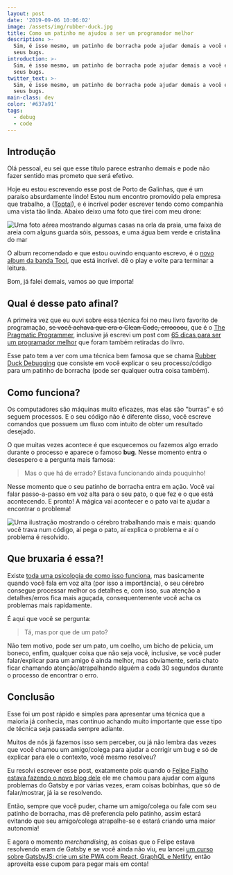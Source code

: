 ```yaml
---
layout: post
date: '2019-09-06 10:06:02'
image: /assets/img/rubber-duck.jpg
title: Como um patinho me ajudou a ser um programador melhor
description: >-
  Sim, é isso mesmo, um patinho de borracha pode ajudar demais a você encontrar
  seus bugs.
introduction: >-
  Sim, é isso mesmo, um patinho de borracha pode ajudar demais a você encontrar
  seus bugs.
twitter_text: >-
  Sim, é isso mesmo, um patinho de borracha pode ajudar demais a você encontrar
  seus bugs.
main-class: dev
color: '#637a91'
tags:
  - debug
  - code
---
```


## Introdução

Olá pessoal, eu sei que esse título parece estranho demais e pode não fazer sentido mas prometo que será efetivo.

Hoje eu estou escrevendo esse post de Porto de Galinhas, que é um paraíso absurdamente lindo! Estou num encontro promovido pela empresa que trabalho, a ([Toptal](https://www.toptal.com/)), e é incrível poder escrever tendo como companhia uma vista tão linda. Abaixo deixo uma foto que tirei com meu drone:

![Uma foto aérea mostrando algumas casas na orla da praia, uma faixa de areia com alguns guarda sóis, pessoas, e uma água bem verde e cristalina do mar](/assets/img/porto-de-galinhas.jpeg)

O album recomendado e que estou ouvindo enquanto escrevo, é o [novo album da banda Tool](https://open.spotify.com/album/7acEciVtnuTzmwKptkjth5?si=P4isRw-xSuOcVS1F26rPJA), que está incrível. dê o play e volte para terminar a leitura.

Bom, já falei demais, vamos ao que importa!

## Qual é desse pato afinal?

A primeira vez que eu ouvi sobre essa técnica foi no meu livro favorito de programação, ~~se você achava que era o Clean Code, erroooou~~, que é o [The Pragmatic Programmer](https://www.amazon.com.br/Pragmatic-Programmer-Journeyman-Master/dp/020161622X), inclusive já escrevi um post com [65 dicas para ser um programador melhor](https://willianjusten.com.br/65-dicas-para-ser-um-programador-melhor/) que foram também retiradas do livro.

Esse pato tem a ver com uma técnica bem famosa que se chama [Rubber Duck Debugging](https://rubberduckdebugging.com/) que consiste em você explicar o seu processo/código para um patinho de borracha (pode ser qualquer outra coisa também).

## Como funciona?

Os computadores são máquinas muito eficazes, mas elas são "burras" e só seguem processos. E o seu código não é diferente disso, você escreve comandos que possuem um fluxo com intuito de obter um resultado desejado.

O que muitas vezes acontece é que esquecemos ou fazemos algo errado durante o processo e aparece o famoso **bug**. Nesse momento entra o desespero e a pergunta mais famosa:

> Mas o que há de errado? Estava funcionando ainda pouquinho!

Nesse momento que o seu patinho de borracha entra em ação. Você vai falar passo-a-passo em voz alta para o seu pato, o que fez e o que está acontecendo. E pronto! A mágica vai acontecer e o pato vai te ajudar a encontrar o problema!

![Uma ilustração mostrando o cérebro trabalhando mais e mais: quando você trava num código, aí pega o pato, aí explica o problema e aí o problema é resolvido.](/assets/img/rubber-duck-magic.jpg)

## Que bruxaria é essa?!

Existe [toda uma psicologia de como isso funciona](https://www.thoughtfulcode.com/rubber-duck-debugging-psychology/), mas basicamente quando você fala em voz alta (por isso a importância), o seu cérebro consegue processar melhor os detalhes e, com isso, sua atenção a detalhes/erros fica mais aguçada, consequentemente você acha os problemas mais rapidamente.

É aqui que você se pergunta:

> Tá, mas por que de um pato?

Não tem motivo, pode ser um pato, um coelho, um bicho de pelúcia, um boneco, enfim, qualquer coisa que não seja você, inclusive, se você puder falar/explicar para um amigo é ainda melhor, mas obviamente, seria chato ficar chamando atenção/atrapalhando alguém a cada 30 segundos durante o processo de encontrar o erro.

## Conclusão

Esse foi um post rápido e simples para apresentar uma técnica que a maioria já conhecia, mas continuo achando muito importante que esse tipo de técnica seja passada sempre adiante.

Muitos de nós já fazemos isso sem perceber, ou já não lembra das vezes que você chamou um amigo/colega para ajudar a corrigir um bug e só de explicar para ele o contexto, você mesmo resolveu?

Eu resolvi escrever esse post, exatamente pois quando o [Felipe Fialho estava fazendo o novo blog dele](https://www.felipefialho.com/blog/como-foi-desenvolver-meu-novo-blog-usando-o-gatsbyjs/) ele me chamou para ajudar com alguns problemas do Gatsby e por várias vezes, eram coisas bobinhas, que só de falar/mostrar, já ia se resolvendo.

Então, sempre que você puder, chame um amigo/colega ou fale com seu patinho de borracha, mas dê preferencia pelo patinho, assim estará evitando que seu amigo/colega atrapalhe-se e estará criando uma maior autonomia!

E agora o momento _merchandising_, as coisas que o Felipe estava resolvendo eram de Gatsby e se você ainda não viu, eu lancei [um curso sobre GatsbyJS: crie um site PWA com React, GraphQL e Netlify](https://www.udemy.com/gatsby-crie-um-site-pwa-com-react-graphql-e-netlify-cms/?couponCode=PROMOAGO21), então aproveita esse cupom para pegar mais em conta!
